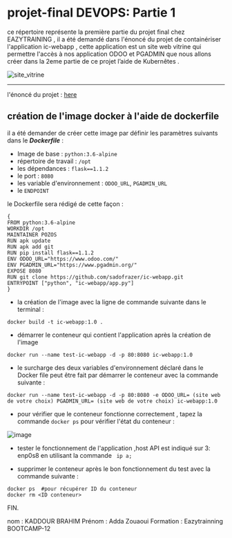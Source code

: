 # projet-final DEVOPS: Partie 1 

ce répertoire représente la première partie du projet final chez EAZYTRAINING , il a été demandé dans l'énoncé du projet de containériser l'application ic-webapp , cette application est un site web vitrine qui permettre l'accès à nos application ODOO et PGADMIN que nous allons créer dans la 2eme partie de ce projet l’aide de Kubernêtes .


![site_vitrine](https://github.com/adda213/mini-projet-docker/assets/123883398/5ab02718-451e-44ce-b8e9-1692af0b2501)


------------
l'énoncé du projet : [here](https://github.com/sadofrazer/ic-webapp "here")

## création de l'image docker à l'aide de dockerfile 

il a été demander de créer cette image par définir les paramètres suivants dans le ***Dockerfile*** : 
- Image de base : `python:3.6-alpine`
- répertoire de travail : `/opt`
- les dépendances : `flask==1.1.2`
- le port : `8080`
- les variable d'environnement : `ODOO_URL`, `PGADMIN_URL`
- le `ENDPOINT`
  
le Dockerfile sera rédigé de cette façon :

```
{
FROM python:3.6-alpine
WORKDIR /opt
MAINTAINER POZOS
RUN apk update
RUN apk add git
RUN pip install flask==1.1.2
ENV ODOO_URL="https://www.odoo.com/" 
ENV PGADMIN_URL="https://www.pgadmin.org/"
EXPOSE 8080
RUN git clone https://github.com/sadofrazer/ic-webapp.git
ENTRYPOINT ["python", "ic-webapp/app.py"]
}
```

- la création de l'image avec la ligne de commande suivante dans le terminal :

```
docker build -t ic-webapp:1.0 .
```

- démarrer le conteneur qui contient l'application après la création de l'image 

```
docker run --name test-ic-webapp -d -p 80:8080 ic-webapp:1.0
```
- le surcharge des deux variables d'environnement déclaré dans le Docker file peut être fait par démarrer le conteneur avec la commande suivante :
```
docker run --name test-ic-webapp -d -p 80:8080 -e ODOO_URL= (site web de votre choix) PGADMIN_URL= (site web de votre choix) ic-webapp:1.0
```
- pour vérifier que le conteneur fonctionne correctement , tapez la commande `docker ps` pour vérifier l'état du conteneur : 
   
![image](https://github.com/adda213/projet-filerouge-partie1/assets/123883398/8b0ce02c-8daa-446f-a996-8deb1a38cf7f)

- tester le fonctionnement de l'application ,host API est indiqué sur 3: enp0s8 en utilisant la commande ` ip a;`

- supprimer le conteneur après le bon fonctionnement du test avec la commande suivante : 
```
docker ps  #pour récupérer ID du conteneur
docker rm <ID conteneur> 
```

FIN.


nom : KADDOUR BRAHIM
Prénom : Adda Zouaoui
Formation : Eazytrainning BOOTCAMP-12
